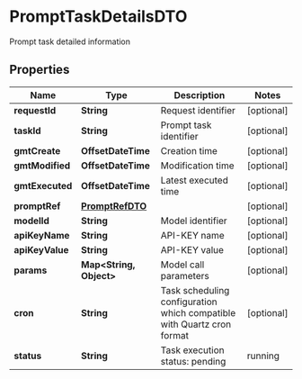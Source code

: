

# PromptTaskDetailsDTO

Prompt task detailed information

## Properties

| Name | Type | Description | Notes |
|------------ | ------------- | ------------- | -------------|
|**requestId** | **String** | Request identifier |  [optional] |
|**taskId** | **String** | Prompt task identifier |  [optional] |
|**gmtCreate** | **OffsetDateTime** | Creation time |  [optional] |
|**gmtModified** | **OffsetDateTime** | Modification time |  [optional] |
|**gmtExecuted** | **OffsetDateTime** | Latest executed time |  [optional] |
|**promptRef** | [**PromptRefDTO**](PromptRefDTO.md) |  |  [optional] |
|**modelId** | **String** | Model identifier |  [optional] |
|**apiKeyName** | **String** | API-KEY name |  [optional] |
|**apiKeyValue** | **String** | API-KEY value |  [optional] |
|**params** | **Map&lt;String, Object&gt;** | Model call parameters |  [optional] |
|**cron** | **String** | Task scheduling configuration which compatible with Quartz cron format |  [optional] |
|**status** | **String** | Task execution status: pending | running | succeeded | failed |  [optional] |



